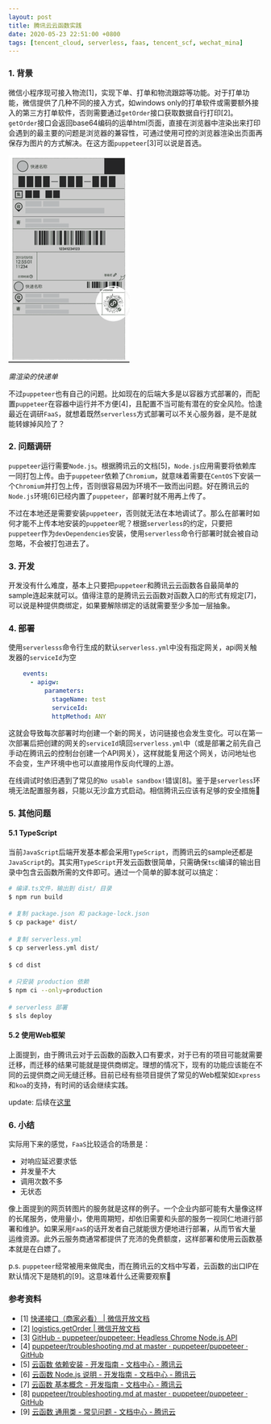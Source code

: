 ```yaml
---
layout: post
title: 腾讯云云函数实践
date: 2020-05-23 22:51:00 +0800
tags: [tencent_cloud, serverless, faas, tencent_scf, wechat_mina]
---
```


### 1. 背景

微信小程序现可接入物流[1]，实现下单、打单和物流跟踪等功能。对于打单功能，微信提供了几种不同的接入方式，如windows only的打单软件或需要额外接入的第三方打单软件，否则需要通过`getOrder`接口获取数据自行打印[2]。`getOrder`接口会返回base64编码的运单html页面，直接在浏览器中渲染出来打印会遇到的最主要的问题是浏览器的兼容性，可通过使用可控的浏览器渲染出页面再保存为图片的方式解决。在这方面`puppeteer`[3]可以说是首选。

![快递单](/assets/images/2020-05-23/WX20200524-164924@2x.png)

*需渲染的快递单*

不过`puppeteer`也有自己的问题。比如现在的后端大多是以容器方式部署的，而配置`puppeteer`在容器中运行并不方便[4]，且配置不当可能有潜在的安全风险。恰逢最近在调研`FaaS`，就想着既然`serverless`方式部署可以不关心服务器，是不是就能转嫁掉风险了？

### 2. 问题调研

`puppeteer`运行需要`Node.js`。根据腾讯云的文档[5]，`Node.js`应用需要将依赖库一同打包上传。由于`puppeteer`依赖了`Chromium`，就意味着需要在`CentOS`下安装一个`Chromium`并打包上传，否则很容易因为环境不一致而出问题。好在腾讯云的`Node.js`环境[6]已经内置了`puppeteer`，部署时就不用再上传了。

不过在本地还是需要安装`puppeteer`，否则就无法在本地调试了。那么在部署时如何才能不上传本地安装的`puppeteer`呢？根据`serverless`的约定，只要把`puppeteer`作为`devDependencies`安装，使用`serverless`命令行部署时就会被自动忽略，不会被打包进去了。

### 3. 开发

开发没有什么难度，基本上只要把`puppeteer`和腾讯云云函数各自最简单的sample连起来就可以。值得注意的是腾讯云云函数对函数入口的形式有规定[7]，可以说是种提供商绑定，如果要解除绑定的话就需要至少多加一层抽象。

### 4. 部署

使用`serverlesss`命令行生成的默认`serverless.yml`中没有指定网关，api网关触发器的`serviceId`为空

```yaml
    events:
      - apigw:
          parameters:
            stageName: test 
            serviceId:
            httpMethod: ANY
```

这就会导致每次部署时均创建一个新的网关，访问链接也会发生变化。可以在第一次部署后把创建的网关的`serviceId`填回`serverless.yml`中（或是部署之前先自己手动在腾讯云的控制台创建一个API网关），这样就能复用这个网关，访问地址也不会变，生产环境中也可以直接用作反向代理的上游。

在线调试时依旧遇到了常见的`No usable sandbox!`错误[8]。鉴于是`serverless`环境无法配置服务器，只能以无沙盒方式启动。相信腾讯云应该有足够的安全措施🐶

### 5. 其他问题

#### 5.1 TypeScript

当前`JavaScript`后端开发基本都会采用`TypeScript`，而腾讯云的sample还都是`JavaScript`的。其实用`TypeScript`开发云函数很简单，只需确保`tsc`编译的输出目录中包含云函数所需的文件即可。通过一个简单的脚本就可以搞定：

```bash
# 编译.ts文件，输出到 dist/ 目录
$ npm run build

# 复制 package.json 和 package-lock.json
$ cp package* dist/

# 复制 serverless.yml
$ cp serverless.yml dist/

$ cd dist

# 只安装 production 依赖
$ npm ci --only=production

# serverless 部署
$ sls deploy
```

#### 5.2 使用Web框架

上面提到，由于腾讯云对于云函数的函数入口有要求，对于已有的项目可能就需要迁移，而迁移的结果可能就是提供商绑定。理想的情况下，现有的功能应该能在不同的云提供商之间无缝迁移。目前已经有些项目提供了常见的Web框架如`Express`和`koa`的支持，有时间的话会继续实践。

update: 后续在[这里](/2020-05-31-tencent-serverless-components.md)

### 6. 小结

实际用下来的感觉，`FaaS`比较适合的场景是：

* 对响应延迟要求低
* 并发量不大
* 调用次数不多
* 无状态

像上面提到的网页转图片的服务就是这样的例子。一个企业内部可能有大量像这样的长尾服务，使用量小，使用周期短，却依旧需要和头部的服务一视同仁地进行部署和维护。如果采用`FaaS`的话开发者自己就能很方便地进行部署，从而节省大量运维资源。此外云服务商通常都提供了充沛的免费额度，这样部署和使用云函数基本就是在白嫖了。

p.s. `puppeteer`经常被用来做爬虫，而在腾讯云的文档中写着，云函数的出口IP在默认情况下是随机的[9]。这意味着什么还需要观察🐶

### 参考资料
* [1] [快递接口（商家必看） \| 微信开放文档](https://developers.weixin.qq.com/miniprogram/dev/framework/open-ability/express/introduction.html)
* [2] [logistics.getOrder \| 微信开放文档](https://developers.weixin.qq.com/miniprogram/dev/api-backend/open-api/express/by-business/logistics.getOrder.html)
* [3] [GitHub - puppeteer/puppeteer: Headless Chrome Node.js API](https://github.com/puppeteer/puppeteer)
* [4] [puppeteer/troubleshooting.md at master · puppeteer/puppeteer · GitHub](https://github.com/puppeteer/puppeteer/blob/master/docs/troubleshooting.md#running-puppeteer-in-docker)
* [5] [云函数 依赖安装 - 开发指南 - 文档中心 - 腾讯云](https://cloud.tencent.com/document/product/583/39780#node.js-.E8.BF.90.E8.A1.8C.E6.97.B6)
* [6] [云函数 Node.js 说明 - 开发指南 - 文档中心 - 腾讯云](https://cloud.tencent.com/document/product/583/11060#.E7.8E.AF.E5.A2.83.E5.86.85.E7.9A.84.E5.86.85.E7.BD.AE.E5.BA.93)
* [7] [云函数 基本概念 - 开发指南 - 文档中心 - 腾讯云](https://cloud.tencent.com/document/product/583/9210#.E6.89.A7.E8.A1.8C.E6.96.B9.E6.B3.95)
* [8] [puppeteer/troubleshooting.md at master · puppeteer/puppeteer · GitHub](https://github.com/puppeteer/puppeteer/blob/master/docs/troubleshooting.md#setting-up-chrome-linux-sandbox)
* [9] [云函数 通用类 - 常见问题 - 文档中心 - 腾讯云](https://cloud.tencent.com/document/product/583/9180#scf-.E8.AE.BF.E9.97.AE.E5.A4.96.E7.BD.91.E6.97.B6-ip-.E6.98.AF.E9.9A.8F.E6.9C.BA.E7.9A.84.E8.BF.98.E6.98.AF.E5.9B.BA.E5.AE.9A.E7.9A.84.EF.BC.9F)

